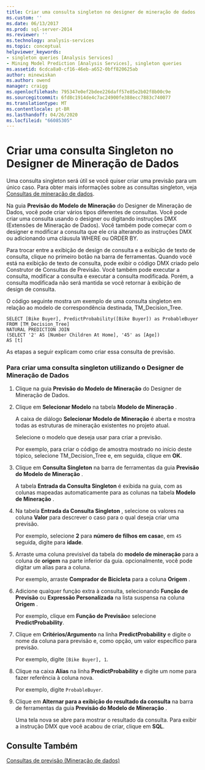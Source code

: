 ```yaml
---
title: Criar uma consulta singleton no designer de mineração de dados | Microsoft Docs
ms.custom: ''
ms.date: 06/13/2017
ms.prod: sql-server-2014
ms.reviewer: ''
ms.technology: analysis-services
ms.topic: conceptual
helpviewer_keywords:
- singleton queries [Analysis Services]
- Mining Model Prediction [Analysis Services], singleton queries
ms.assetid: 6cdca8a0-cf16-46eb-a652-0bff820625ab
author: minewiskan
ms.author: owend
manager: craigg
ms.openlocfilehash: 795347e0ef2bdee226daff57e85e2b02f8b00c9e
ms.sourcegitcommit: 6fd8c1914de4c7ac24900fe388ecc7883c740077
ms.translationtype: MT
ms.contentlocale: pt-BR
ms.lasthandoff: 04/26/2020
ms.locfileid: "66085305"
---
```

# <a name="create-a-singleton-query-in-the-data-mining-designer"></a>Criar uma consulta Singleton no Designer de Mineração de Dados
  Uma consulta singleton será útil se você quiser criar uma previsão para um único caso. Para obter mais informações sobre as consultas singleton, veja [Consultas de mineração de dados](data-mining-queries.md).  
  
 Na guia **Previsão do Modelo de Mineração** do Designer de Mineração de Dados, você pode criar vários tipos diferentes de consultas. Você pode criar uma consulta usando o designer ou digitando instruções DMX  (Extensões de Mineração de Dados). Você também pode começar com o designer e modificar a consulta que ele cria alterando as instruções DMX ou adicionando uma cláusula WHERE ou ORDER BY.  
  
 Para trocar entre a exibição de design de consulta e a exibição de texto de consulta, clique no primeiro botão na barra de ferramentas. Quando você está na exibição de texto de consulta, pode exibir o código DMX criado pelo Construtor de Consultas de Previsão. Você também pode executar a consulta, modificar a consulta e executar a consulta modificada. Porém, a consulta modificada não será mantida se você retornar à exibição de design de consulta.  
  
 O código seguinte mostra um exemplo de uma consulta singleton em relação ao modelo de correspondência destinada, TM_Decision_Tree.  
  
```  
SELECT [Bike Buyer], PredictProbability([Bike Buyer]) as ProbableBuyer  
FROM [TM_Decision_Tree]  
NATURAL PREDICTION JOIN  
(SELECT '2' AS [Number Children At Home], '45' as [Age])  
AS [t]  
```  
  
 As etapas a seguir explicam como criar essa consulta de previsão.  
  
### <a name="to-create-a-singleton-query-by-using-the-data-mining-designer"></a>Para criar uma consulta singleton utilizando o Designer de Mineração de Dados  
  
1.  Clique na guia **Previsão do Modelo de Mineração** do Designer de Mineração de Dados.  
  
2.  Clique em **Selecionar Modelo** na tabela **Modelo de Mineração** .  
  
     A caixa de diálogo **Selecionar Modelo de Mineração** é aberta e mostra todas as estruturas de mineração existentes no projeto atual.  
  
     Selecione o modelo que deseja usar para criar a previsão.  
  
     Por exemplo, para criar o código de amostra mostrado no início deste tópico, selecione TM_Decision_Tree e, em seguida, clique em **OK**.  
  
3.  Clique em **Consulta Singleton** na barra de ferramentas da guia **Previsão do Modelo de Mineração** .  
  
     A tabela **Entrada da Consulta Singleton** é exibida na guia, com as colunas mapeadas automaticamente para as colunas na tabela **Modelo de Mineração** .  
  
4.  Na tabela **Entrada da Consulta Singleton** , selecione os valores na coluna **Valor** para descrever o caso para o qual deseja criar uma previsão.  
  
     Por exemplo, selecione **2** para **número de filhos em casa**e, em `45` seguida, digite para **idade**.  
  
5.  Arraste uma coluna previsível da tabela do **modelo de mineração** para a coluna de **origem** na parte inferior da guia. opcionalmente, você pode digitar um alias para a coluna.  
  
     Por exemplo, arraste **Comprador de Bicicleta** para a coluna **Origem** .  
  
6.  Adicione qualquer função extra à consulta, selecionando **Função de Previsão** ou **Expressão Personalizada** na lista suspensa na coluna **Origem** .  
  
     Por exemplo, clique em **Função de Previsão**e selecione **PredictProbability**.  
  
7.  Clique em **Critérios/Argumento** na linha **PredictProbability** e digite o nome da coluna para previsão e, como opção, um valor específico para previsão.  
  
     Por exemplo, digite `[Bike Buyer], 1`.  
  
8.  Clique na caixa **Alias** na linha **PredictProbability** e digite um nome para fazer referência à coluna nova.  
  
     Por exemplo, digite `ProbableBuyer`.  
  
9. Clique em **Alternar para a exibição do resultado da consulta** na barra de ferramentas da guia **Previsão do Modelo de Mineração** .  
  
     Uma tela nova se abre para mostrar o resultado da consulta. Para exibir a instrução DMX que você acabou de criar, clique em **SQL**.  
  
## <a name="see-also"></a>Consulte Também  
 [Consultas de previsão &#40;Mineração de dados&#41;](prediction-queries-data-mining.md)  
  
  
